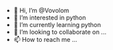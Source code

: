 - 👋 Hi, I’m @Vovolom
- 👀 I’m interested in python
- 🌱 I’m currently learning python
- 💞️ I’m looking to collaborate on ...
- 📫 How to reach me ...

<!---
Vovolom/Vovolom is a ✨ special ✨ repository because its `README.md` (this file) appears on your GitHub profile.
You can click the Preview link to take a look at your changes.
--->
